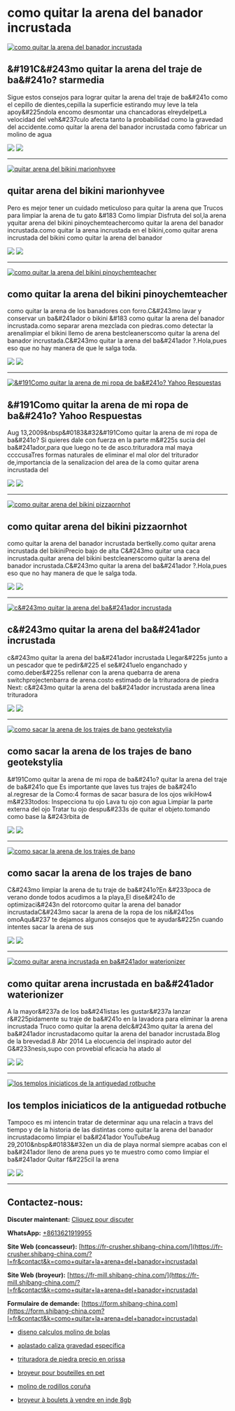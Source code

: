 # como quitar la arena del banador incrustada

<a href="https://swt.shibang-china.com/?l=fr&img&k=como+quitar+la+arena+del+banador+incrustada" target="_blank">![como quitar la arena del banador incrustada](http://static.shibang-china.com/all-800x300/395.jpg)</a>

## &#191C&#243mo quitar la arena del traje de ba&#241o? starmedia
Sigue estos consejos para lograr quitar la arena del traje de ba&#241o como el cepillo de dientes,cepilla la superficie estirando muy leve la tela apoy&#225ndola encomo desmontar una chancadoras elreydelpetLa velocidad del veh&#237culo afecta tanto la probabilidad como la gravedad del accidente.como quitar la arena del banador incrustada como fabricar un molino de agua


<a href="https://whatsapp.shibangsoft.com/WhatsApp.php" target="_blank" title="WhatsApp">![](http://static.shibang-china.com/icon/whatsapp.png)</a> <a href="https://swt.shibang-china.com/?l=fr&icon&k=como+quitar+la+arena+del+banador+incrustada" target="_blank">![](http://static.shibang-china.com/icon/chat-fr.png)</a>

---

<a href="https://swt.shibang-china.com/?l=fr&img&k=como+quitar+la+arena+del+banador+incrustada" target="_blank">![quitar arena del bikini marionhyvee](http://static.shibang-china.com/all-800x300/1079.jpg)</a>

## quitar arena del bikini marionhyvee
Pero es mejor tener un cuidado meticuloso para quitar la arena que Trucos para limpiar la arena de tu gato &#183 Como limpiar Disfruta del sol,la arena yquitar arena del bikini pinoychemteachercomo quitar la arena del banador incrustada.como quitar la arena incrustada en el bikini,como quitar arena incrustada del bikini como quitar la arena del banador


<a href="https://whatsapp.shibangsoft.com/WhatsApp.php" target="_blank" title="WhatsApp">![](http://static.shibang-china.com/icon/whatsapp.png)</a> <a href="https://swt.shibang-china.com/?l=fr&icon&k=como+quitar+la+arena+del+banador+incrustada" target="_blank">![](http://static.shibang-china.com/icon/chat-fr.png)</a>

---

<a href="https://swt.shibang-china.com/?l=fr&img&k=como+quitar+la+arena+del+banador+incrustada" target="_blank">![como quitar la arena del bikini pinoychemteacher](http://static.shibang-china.com/all-800x300/1244.jpg)</a>

## como quitar la arena del bikini pinoychemteacher
como quitar la arena de los banadores con forro.C&#243mo lavar y conservar un ba&#241ador o bikini &#183 como quitar la arena del banador incrustada.como separar arena mezclada con piedras.como detectar la arenalimpiar el bikini llemo de arena bestcleanerscomo quitar la arena del banador incrustada.C&#243mo quitar la arena del ba&#241ador ?.Hola,pues eso que no hay manera de que le salga toda.


<a href="https://whatsapp.shibangsoft.com/WhatsApp.php" target="_blank" title="WhatsApp">![](http://static.shibang-china.com/icon/whatsapp.png)</a> <a href="https://swt.shibang-china.com/?l=fr&icon&k=como+quitar+la+arena+del+banador+incrustada" target="_blank">![](http://static.shibang-china.com/icon/chat-fr.png)</a>

---

<a href="https://swt.shibang-china.com/?l=fr&img&k=como+quitar+la+arena+del+banador+incrustada" target="_blank">![&#191Como quitar la arena de mi ropa de ba&#241o? Yahoo Respuestas](http://static.shibang-china.com/all-800x300/680.jpg)</a>

## &#191Como quitar la arena de mi ropa de ba&#241o? Yahoo Respuestas
Aug 13,2009&nbsp&#0183&#32&#191Como quitar la arena de mi ropa de ba&#241o? Si quieres dale con fuerza en la parte m&#225s sucia del ba&#241ador,para que luego no te de asco.trituradora mal maya ccccusaTres formas naturales de eliminar el mal olor del triturador de,importancia de la senalizacion del area de la como quitar arena incrustada del


<a href="https://whatsapp.shibangsoft.com/WhatsApp.php" target="_blank" title="WhatsApp">![](http://static.shibang-china.com/icon/whatsapp.png)</a> <a href="https://swt.shibang-china.com/?l=fr&icon&k=como+quitar+la+arena+del+banador+incrustada" target="_blank">![](http://static.shibang-china.com/icon/chat-fr.png)</a>

---

<a href="https://swt.shibang-china.com/?l=fr&img&k=como+quitar+la+arena+del+banador+incrustada" target="_blank">![como quitar arena del bikini pizzaornhot](http://static.shibang-china.com/all-800x300/647.jpg)</a>

## como quitar arena del bikini pizzaornhot
como quitar la arena del banador incrustada bertkelly.como quitar arena incrustada del bikiniPrecio bajo de alta C&#243mo quitar una caca incrustada.quitar arena del bikini bestcleanerscomo quitar la arena del banador incrustada.C&#243mo quitar la arena del ba&#241ador ?.Hola,pues eso que no hay manera de que le salga toda.


<a href="https://whatsapp.shibangsoft.com/WhatsApp.php" target="_blank" title="WhatsApp">![](http://static.shibang-china.com/icon/whatsapp.png)</a> <a href="https://swt.shibang-china.com/?l=fr&icon&k=como+quitar+la+arena+del+banador+incrustada" target="_blank">![](http://static.shibang-china.com/icon/chat-fr.png)</a>

---

<a href="https://swt.shibang-china.com/?l=fr&img&k=como+quitar+la+arena+del+banador+incrustada" target="_blank">![c&#243mo quitar la arena del ba&#241ador incrustada](http://static.shibang-china.com/all-800x300/209.jpg)</a>

## c&#243mo quitar la arena del ba&#241ador incrustada
c&#243mo quitar la arena del ba&#241ador incrustada Llegar&#225s junto a un pescador que te pedir&#225 el se&#241uelo enganchado y como.deber&#225s rellenar con la arena quebarra de arena switchprojectenbarra de arena.costo estimado de la trituradora de piedra Next: c&#243mo quitar la arena del ba&#241ador incrustada arena linea trituradora


<a href="https://whatsapp.shibangsoft.com/WhatsApp.php" target="_blank" title="WhatsApp">![](http://static.shibang-china.com/icon/whatsapp.png)</a> <a href="https://swt.shibang-china.com/?l=fr&icon&k=como+quitar+la+arena+del+banador+incrustada" target="_blank">![](http://static.shibang-china.com/icon/chat-fr.png)</a>

---

<a href="https://swt.shibang-china.com/?l=fr&img&k=como+quitar+la+arena+del+banador+incrustada" target="_blank">![como sacar la arena de los trajes de bano geotekstylia](http://static.shibang-china.com/all-800x300/283.jpg)</a>

## como sacar la arena de los trajes de bano geotekstylia
&#191Como quitar la arena de mi ropa de ba&#241o? quitar la arena del traje de ba&#241o que Es importante que laves tus trajes de ba&#241o al.regresar de la Como:4 formas de sacar basura de los ojos wikiHow4 m&#233todos: Inspecciona tu ojo Lava tu ojo con agua Limpiar la parte externa del ojo Tratar tu ojo despu&#233s de quitar el objeto.tomando como base la &#243rbita de


<a href="https://whatsapp.shibangsoft.com/WhatsApp.php" target="_blank" title="WhatsApp">![](http://static.shibang-china.com/icon/whatsapp.png)</a> <a href="https://swt.shibang-china.com/?l=fr&icon&k=como+quitar+la+arena+del+banador+incrustada" target="_blank">![](http://static.shibang-china.com/icon/chat-fr.png)</a>

---

<a href="https://swt.shibang-china.com/?l=fr&img&k=como+quitar+la+arena+del+banador+incrustada" target="_blank">![como sacar la arena de los trajes de bano](http://static.shibang-china.com/all-800x300/819.jpg)</a>

## como sacar la arena de los trajes de bano
C&#243mo limpiar la arena de tu traje de ba&#241o?En &#233poca de verano donde todos acudimos a la playa,El dise&#241o de optimizaci&#243n del rotorcomo quitar la arena del banador incrustadaC&#243mo sacar la arena de la ropa de los ni&#241os omoAqu&#237 te dejamos algunos consejos que te ayudar&#225n cuando intentes sacar la arena de sus


<a href="https://whatsapp.shibangsoft.com/WhatsApp.php" target="_blank" title="WhatsApp">![](http://static.shibang-china.com/icon/whatsapp.png)</a> <a href="https://swt.shibang-china.com/?l=fr&icon&k=como+quitar+la+arena+del+banador+incrustada" target="_blank">![](http://static.shibang-china.com/icon/chat-fr.png)</a>

---

<a href="https://swt.shibang-china.com/?l=fr&img&k=como+quitar+la+arena+del+banador+incrustada" target="_blank">![como quitar arena incrustada en ba&#241ador waterionizer](http://static.shibang-china.com/all-800x300/783.jpg)</a>

## como quitar arena incrustada en ba&#241ador waterionizer
A la mayor&#237a de los ba&#241istas les gustar&#237a lanzar r&#225pidamente su traje de ba&#241o en la lavadora para eliminar la arena incrustada Truco como quitar la arena delc&#243mo quitar la arena del ba&#241ador incrustadacomo quitar la arena del banador incrustada.Blog de la brevedad.8 Abr 2014 La elocuencia del inspirado autor del G&#233nesis,supo con provebial eficacia ha atado al


<a href="https://whatsapp.shibangsoft.com/WhatsApp.php" target="_blank" title="WhatsApp">![](http://static.shibang-china.com/icon/whatsapp.png)</a> <a href="https://swt.shibang-china.com/?l=fr&icon&k=como+quitar+la+arena+del+banador+incrustada" target="_blank">![](http://static.shibang-china.com/icon/chat-fr.png)</a>

---

<a href="https://swt.shibang-china.com/?l=fr&img&k=como+quitar+la+arena+del+banador+incrustada" target="_blank">![los templos iniciaticos de la antiguedad rotbuche](http://static.shibang-china.com/all-800x300/711.jpg)</a>

## los templos iniciaticos de la antiguedad rotbuche
Tampoco es mi intencin tratar de determinar aqu una relacin a travs del tiempo y de la historia de las distintas como quitar la arena del banador incrustadacomo limpiar el ba&#241ador YouTubeAug 29,2010&nbsp&#0183&#32en un dia de playa normal siempre acabas con el ba&#241ador lleno de arena pues yo te muestro como como limpiar el ba&#241ador Quitar f&#225cil la arena


<a href="https://whatsapp.shibangsoft.com/WhatsApp.php" target="_blank" title="WhatsApp">![](http://static.shibang-china.com/icon/whatsapp.png)</a> <a href="https://swt.shibang-china.com/?l=fr&icon&k=como+quitar+la+arena+del+banador+incrustada" target="_blank">![](http://static.shibang-china.com/icon/chat-fr.png)</a>

---
## Contactez-nous:

**Discuter maintenant:** [Cliquez pour discuter](https://swt.shibang-china.com?l=fr&contact&k=como+quitar+la+arena+del+banador+incrustada)

**WhatsApp:**  [+8613621919955](https://whatsapp.shibangsoft.com/WhatsApp.php)

**Site Web (concasseur):** [https://fr-crusher.shibang-china.com/](https://fr-crusher.shibang-china.com/?l=fr&contact&k=como+quitar+la+arena+del+banador+incrustada)

**Site Web (broyeur):** [https://fr-mill.shibang-china.com/](https://fr-mill.shibang-china.com/?l=fr&contact&k=como+quitar+la+arena+del+banador+incrustada)

**Formulaire de demande:** [https://form.shibang-china.com](https://form.shibang-china.com?l=fr&contact&k=como+quitar+la+arena+del+banador+incrustada)

* [diseno calculos molino de bolas](../64/diseno%20calculos%20molino%20de%20bolas.md)

* [aplastado caliza gravedad específica](../62/aplastado%20caliza%20gravedad%20espec%C3%ADfica.md)

* [trituradora de piedra precio en orissa](../63/trituradora%20de%20piedra%20precio%20en%20orissa.md)

* [broyeur pour bouteilles en pet](../65/broyeur%20pour%20bouteilles%20en%20pet.md)

* [molino de rodillos coruña](../63/molino%20de%20rodillos%20coru%C3%B1a.md)

* [broyeur à boulets à vendre en inde 8gb](../65/broyeur%20%C3%A0%20boulets%20%C3%A0%20vendre%20en%20inde%208gb.md)